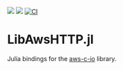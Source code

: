 [![](https://img.shields.io/badge/docs-stable-blue.svg)](https://JuliaServices.github.io/LibAwsHTTP.jl/stable)
[![](https://img.shields.io/badge/docs-dev-blue.svg)](https://JuliaServices.github.io/LibAwsHTTP.jl/dev)
[![CI](https://github.com/JuliaServices/LibAwsHTTP.jl/actions/workflows/ci.yml/badge.svg)](https://github.com/JuliaServices/LibAwsHTTP.jl/actions/workflows/ci.yml)

# LibAwsHTTP.jl

Julia bindings for the [aws-c-io](https://github.com/awslabs/aws-c-io) library.
